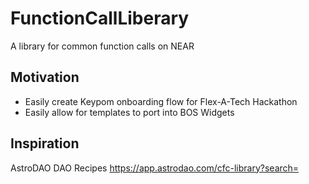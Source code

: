 # FunctionCallLiberary
A library for common function calls on NEAR

## Motivation
- Easily create Keypom onboarding flow for Flex-A-Tech Hackathon
- Easily allow for templates to port into BOS Widgets
## Inspiration
AstroDAO DAO Recipes https://app.astrodao.com/cfc-library?search=
